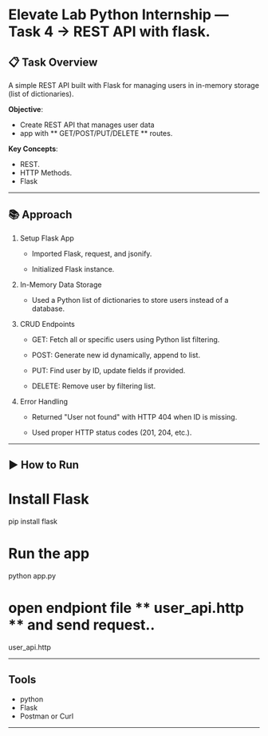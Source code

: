 # Elevate Lab Python Internship — Task 4 -> REST API with flask.

## 📋 Task Overview
A simple REST API built with Flask for managing users in in-memory storage (list of dictionaries).

**Objective**:
  - Create REST API that manages user data
  - app with ** GET/POST/PUT/DELETE ** routes.

**Key Concepts**:
  - REST.
  - HTTP Methods.
  - Flask
    
---

## 📚 Approach

1. Setup Flask App

   - Imported Flask, request, and jsonify.

   - Initialized Flask instance.

2. In-Memory Data Storage

   - Used a Python list of dictionaries to store users instead of a database.

3. CRUD Endpoints

   - GET: Fetch all or specific users using Python list filtering.

   - POST: Generate new id dynamically, append to list.

   - PUT: Find user by ID, update fields if provided.

   - DELETE: Remove user by filtering list.

4. Error Handling

   - Returned "User not found" with HTTP 404 when ID is missing.

   - Used proper HTTP status codes (201, 204, etc.).


---

## ▶️ How to Run

# Install Flask
pip install flask

# Run the app
python app.py

# open endpiont file ** user_api.http **  and send request..
user_api.http

---

## Tools

  - python
  - Flask
  - Postman or Curl

---

